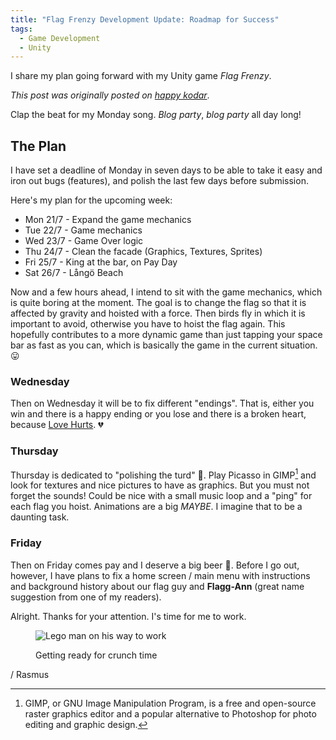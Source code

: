 ```yaml
---
title: "Flag Frenzy Development Update: Roadmap for Success"
tags:
  - Game Development
  - Unity
---
```


I share my plan going forward with my Unity game *Flag Frenzy*.

<!--more-->

*This post was originally posted on [happy kodar](https://happykodar.blogspot.com/2014/07/ny-vecka-nya-tag.html)*.

Clap the beat for my Monday song. *Blog party*, *blog party* all day long!

## The Plan

I have set a deadline of Monday in seven days to be able to take it easy and iron out bugs (features), and polish the last few days before submission.

Here's my plan for the upcoming week:

- Mon 21/7 - Expand the game mechanics
- Tue 22/7 - Game mechanics
- Wed 23/7 - Game Over logic
- Thu 24/7 - Clean the facade (Graphics, Textures, Sprites)
- Fri 25/7 - King at the bar, on Pay Day
- Sat 26/7 - Långö Beach

Now and a few hours ahead, I intend to sit with the game mechanics, which is quite boring at the moment. The goal is to change the flag so that it is affected by gravity and hoisted with a force. Then birds fly in which it is important to avoid, otherwise you have to hoist the flag again. This hopefully contributes to a more dynamic game than just tapping your space bar as fast as you can, which is basically the game in the current situation. 😛

### Wednesday

Then on Wednesday it will be to fix different "endings". That is, either you win and there is a happy ending or you lose and there is a broken heart, because [Love Hurts](https://www.youtube.com/watch?v=ryuCtW3RXoo). 💔

### Thursday

Thursday is dedicated to "polishing the turd" 💩. Play Picasso in GIMP[^1] and look for textures and nice pictures to have as graphics. But you must not forget the sounds! Could be nice with a small music loop and a "ping" for each flag you hoist. Animations are a big *MAYBE*. I imagine that to be a daunting task.

[^1]: GIMP, or GNU Image Manipulation Program, is a free and open-source raster graphics editor and a popular alternative to Photoshop for photo editing and graphic design.

### Friday

Then on Friday comes pay and I deserve a big beer 🍺. Before I go out, however, I have plans to fix a home screen / main menu with instructions and background history about our flag guy and **Flagg-Ann** (great name suggestion from one of my readers).

Alright. Thanks for your attention. I's time for me to work.

<figure>

  ![Lego man on his way to work](/img/memes/legoman-small.webp)
  <figcaption>Getting ready for crunch time</figcaption>
</figure>

/ Rasmus
